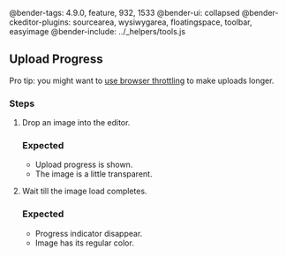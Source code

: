 @bender-tags: 4.9.0, feature, 932, 1533
@bender-ui: collapsed
@bender-ckeditor-plugins: sourcearea, wysiwygarea, floatingspace, toolbar, easyimage
@bender-include: ../_helpers/tools.js

## Upload Progress

Pro tip: you might want to [use browser throttling](https://developers.google.com/web/tools/chrome-devtools/network-performance/reference?hl=en#throttling) to make uploads longer.

### Steps

1. Drop an image into the editor.

	### Expected

	* Upload progress is shown.
	* The image is a little transparent.

1. Wait till the image load completes.

	### Expected

	* Progress indicator disappear.
	* Image has its regular color.
